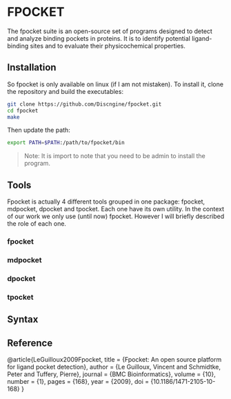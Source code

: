 # FPOCKET
The fpocket suite is an open-source set of programs designed to detect and analyze binding pockets in proteins. It is to identify potential ligand-binding sites and to evaluate their physicochemical properties.
## Installation
So fpocket is only available on linux (if I am not mistaken). To install it, clone the repository and build the executables:

```bash
git clone https://github.com/Discngine/fpocket.git
cd fpocket
make
```
Then update the path:
```bash
export PATH=$PATH:/path/to/fpocket/bin
```
> Note: It is import to note that you need to be admin to install the program.

## Tools
Fpocket is actually 4 different tools grouped in one package: fpocket, mdpocket, dpocket and tpocket. Each one have its own utility. In the context of our work we only use (until now) fpocket. However I will briefly described the role of each one.
### fpocket
### mdpocket
### dpocket
### tpocket

## Syntax

## Reference
@article{LeGuilloux2009Fpocket,
  title   = {Fpocket: An open source platform for ligand pocket detection},
  author  = {Le Guilloux, Vincent and Schmidtke, Peter and Tuffery, Pierre},
  journal = {BMC Bioinformatics},
  volume  = {10},
  number  = {1},
  pages   = {168},
  year    = {2009},
  doi     = {10.1186/1471-2105-10-168}
}
